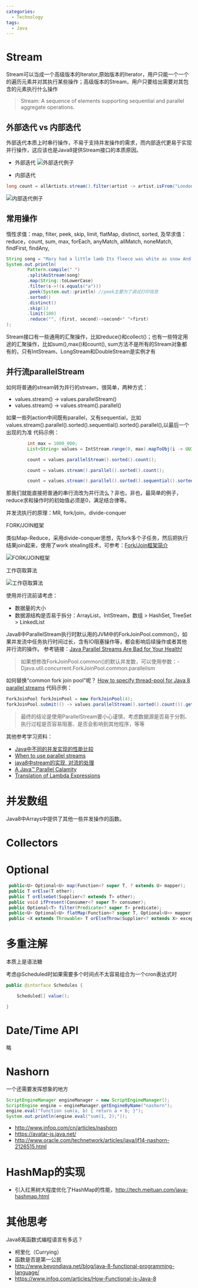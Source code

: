```yaml
---
categories:
  - Technology
tags:
  - Java
---
```


# Stream
Stream可以当成一个高级版本的Iterator,原始版本的Iterator，用户只能一个一个的遍历元素并对其执行某些操作；高级版本的Stream，用户只要给出需要对其包含的元素执行什么操作

>Stream: A sequence of elements supporting sequential and parallel aggregate operations.

## 外部迭代 vs 内部迭代
外部迭代本质上时串行操作，不易于支持并发操作的需求，而内部迭代更易于实现并行操作，这应该也是Java8提供Stream接口的本质原因。

* 外部迭代
![外部迭代例子](http://o9l56z0kf.bkt.clouddn.com/image/blog/JAVA8_Stream_%E5%A4%96%E9%83%A8%E8%BF%AD%E4%BB%A3.png)

* 内部迭代
```java
long count = allArtists.stream().filter(artist -> artist.isFrom("London")).count();
```
![内部迭代例子](http://o9l56z0kf.bkt.clouddn.com/image/blog/JAVA8_Stream_%E5%86%85%E9%83%A8%E8%BF%AD%E4%BB%A3.png)

## 常用操作
惰性求值：map, filter, peek, skip, limit, flatMap, distinct, sorted,
及早求值：reduce，count, sum, max, forEach, anyMatch, allMatch, noneMatch, findFirst, findAny,

```java
String song = "Mary had a little lamb Its fleece was white as snow And everywhere that Mary went The lamb was sure to go It followed Mary to school one day Which was against the rule It made the children laugh and play To see a lamb at school";
System.out.println(
        Pattern.compile(" ")
        .splitAsStream(song)
        .map(String::toLowerCase)
        .filter(s->!(s.equals("a")))
        .peek(System.out::println) //peek主要为了调试打印信息
        .sorted()
        .distinct()
        .skip(1)
        .limit(100)
        .reduce("", (first, second)->second+" "+first)
);
```
Stream接口有一些通用的汇聚操作，比如reduce()和collect()；也有一些特定用途的汇聚操作，比如sum(),max()和count(), sum方法不是所有的Stream对象都有的，只有IntStream、LongStream和DoubleStream是实例才有

## 并行流parallelStream

如何将普通的stream转为并行的stream，很简单，两种方式：
* values.stream() -> values.parallelStream()
* values.stream() -> values.stream().parallel()

如果一些列action中间既有parallel，又有sequential，比如values.stream().parallel().sorted().sequential().sorted().parallel(),以最后一个出现的为准
代码示例：
```java
        int max = 1000_000;
        List<String> values = IntStream.range(0, max).mapToObj(i -> UUID.randomUUID().toString()).collect(Collectors.toList());

        count = values.parallelStream().sorted().count();

        count = values.stream().parallel().sorted().count();

        count = values.stream().parallel().sorted().sequential().sorted().parallel().count();
```

那我们就能直接把普通的串行流改为并行流么？非也，非也，最简单的例子，reduce求和操作时的初始值必须是0，满足结合律等。

并发流执行的原理：MR, fork/join，divide-conquer

FORK/JOIN框架

类似Map-Reduce，采用divide-conquer思想，先fork多个子任务，然后把执行结果join起来，使用了work stealing技术，可参考：[Fork/Join框架简介](https://segmentfault.com/a/1190000000377675?utm_source=tuicool)

![FORK/JOIN框架](http://o9l56z0kf.bkt.clouddn.com/image/blog/JAVA8_Stream_fork_join.png)

工作窃取算法

![工作窃取算法](http://o9l56z0kf.bkt.clouddn.com/image/blog/JAVA8_Stream_work_stealing.png)

使用并行流前请考虑：
* 数据量的大小
* 数据源结构是否易于拆分：ArrayList，IntStream，数组 > HashSet, TreeSet > LinkedList

Java8中ParallelStream执行时默认用的JVM中的ForkJoinPool.common()，如果并发流中任务执行时间过长，含有IO阻塞操作等，都会影响后续操作或者其他并行流的操作。
参考链接：[Java Parallel Streams Are Bad for Your Health!](http://zeroturnaround.com/rebellabs/java-parallel-streams-are-bad-for-your-health/)

>如果想修改ForkJoinPool.common()的默认并发数，可以使用参数：-Djava.util.concurrent.ForkJoinPool.common.parallelism

如何替换“common fork join pool”呢？
[How to specify thread-pool for Java 8 parallel streams](https://blog.krecan.net/2014/03/18/how-to-specify-thread-pool-for-java-8-parallel-streams/)
代码示例：
```java
ForkJoinPool forkJoinPool = new ForkJoinPool(4);
forkJoinPool.submit(() -> values.parallelStream().sorted().count()).get();
```

> 最终的结论是使用ParallelStream要小心谨慎，考虑数据源是否易于分割、执行过程是否容易阻塞、是否会影响到其他程序，等等

其他参考学习资料：
* [Java中不同的并发实现的性能比较](http://ifeve.com/forkjoin-framework-vs-parallel-streams-vs-executorservice-the-ultimate-benchmark/)
* [When to use parallel streams](http://gee.cs.oswego.edu/dl/html/StreamParallelGuidance.html)
* [java8中stream的实现, 对流的处理](http://colobu.com/2014/11/18/Java-8-Stream/)
* [A Java™ Parallel Calamity](http://coopsoft.com/ar/Calamity2Article.html#submit)
* [Translation of Lambda Expressions](http://cr.openjdk.java.net/~briangoetz/lambda/lambda-translation.html)


# 并发数组
Java8中Arrays中提供了其他一些并发操作的函数。

# Collectors


# Optional
```java
 public<U> Optional<U> map(Function<? super T, ? extends U> mapper);
 public T orElse(T other);
 public T orElseGet(Supplier<? extends T> other);
 public void ifPresent(Consumer<? super T> consumer);
 public Optional<T> filter(Predicate<? super T> predicate);
 public<U> Optional<U> flatMap(Function<? super T, Optional<U>> mapper);
 public <X extends Throwable> T orElseThrow(Supplier<? extends X> exceptionSupplier) throws X;
```

# 多重注解
本质上是语法糖

考虑@Scheduled时如果需要多个时间点不太容易组合为一个cron表达式时
```java
public @interface Schedules {

	Scheduled[] value();

}
```

# Date/Time API
略

# Nashorn
一个还需要发挥想象的地方
```java
ScriptEngineManager engineManager = new ScriptEngineManager();
ScriptEngine engine = engineManager.getEngineByName("nashorn");
engine.eval("function sum(a, b) { return a + b; }");
System.out.println(engine.eval("sum(1, 2);"));
```
* http://www.infoq.com/cn/articles/nashorn
* https://avatar-js.java.net/
* http://www.oracle.com/technetwork/articles/java/jf14-nashorn-2126515.html

# HashMap的实现

* 引入红黑树大程度优化了HashMap的性能，http://tech.meituan.com/java-hashmap.html

# 其他思考
Java8离函数式编程语言有多远？
* 柯里化（Currying）
* 函数是否是第一公民
* http://www.beyondjava.net/blog/java-8-functional-programming-language/
* https://www.infoq.com/articles/How-Functional-is-Java-8
